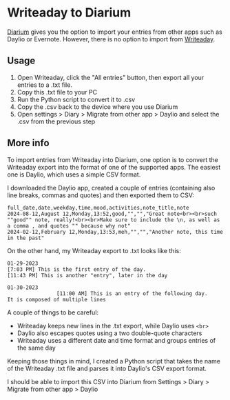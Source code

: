# Writeaday to Diarium

[Diarium](https://diariumapp.com/) gives you the option to import your entries from other apps such as Daylio or Evernote.
However, there is no option to import from [Writeaday](https://play.google.com/store/apps/details?id=com.compscieddy.writeaday).

## Usage

1. Open Writeaday, click the "All entries" button, then export all your entries to a .txt file.
2. Copy this .txt file to your PC
3. Run the Python script to convert it to .csv
4. Copy the .csv back to the device where you use Diarium
5. Open settings > Diary > Migrate from other app > Daylio and select the .csv from the previous step

## More info

To import entries from Writeaday into Diarium, one option is to convert the Writeaday export into the format of one of the supported apps. The easiest one is Daylio, which uses a simple CSV format.

I downloaded the Daylio app, created a couple of entries (containing also line breaks, commas and quotes) and then exported them to CSV:

```
full_date,date,weekday,time,mood,activities,note_title,note
2024-08-12,August 12,Monday,13:52,good,"","","Great note<br><br>such ""good"" note, really!<br><br>Make sure to include the \n, as well as a comma , and quotes "" because why not"
2024-02-12,February 12,Monday,13:53,meh,"","","Another note, this time in the past"
```

On the other hand, my Writeaday export to .txt looks like this:

```
01-29-2023
[7:03 PM] This is the first entry of the day.
[11:43 PM] This is another "entry", later in the day

01-30-2023
                [11:00 AM] This is an entry of the following day.
It is composed of multiple lines
```

A couple of things to be careful:

-   Writeaday keeps new lines in the .txt export, while Daylio uses `<br>`
-   Daylio also escapes quotes using a two double-quote characters
-   Writeaday uses a different date and time format and groups entries of the same day

Keeping those things in mind, I created a Python script that takes the name of the Writeaday .txt file and parses it
into Daylio's CSV export format.

I should be able to import this CSV into Diarium from Settings > Diary > Migrate from other app > Daylio
